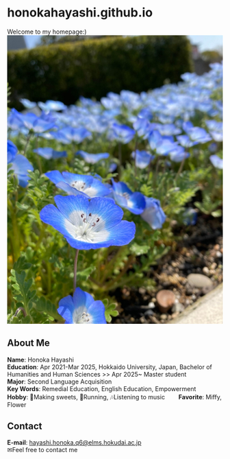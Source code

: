 # honokahayashi.github.io

Welcome to my homepage:)
![image](/IMG_0837.JPG)

## About Me
**Name**: Honoka Hayashi  
**Education**: Apr 2021-Mar 2025, Hokkaido University, Japan, Bachelor of Humanities and Human Sciences >> Apr 2025~ Master student  
**Major**: Second Language Acquisition  
**Key Words**: Remedial Education, English Education, Empowerment  
**Hobby**: 🍰Making sweets, 🏃Running, 🎶Listening to music　　
**Favorite**: Miffy, Flower  

## Contact
**E-mail**: hayashi.honoka.q6@elms.hokudai.ac.jp  
✉Feel free to contact me
